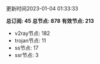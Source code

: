更新时间2023-01-04 01:33:33

**总订阅: 45**
**总节点: 878**
**有效节点: 213**
- v2ray节点: 182
- trojan节点: 11
- ss节点: 17
- ssr节点: 3
